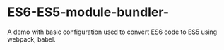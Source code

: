 # ES6-ES5-module-bundler-
A demo with basic configuration used to convert ES6 code to ES5 using webpack, babel.
